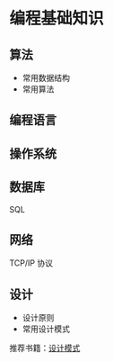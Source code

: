 # 编程基础知识

## 算法

- 常用数据结构
- 常用算法

## 编程语言

## 操作系统

## 数据库

SQL

## 网络

TCP/IP 协议

## 设计

- 设计原则
- 常用设计模式

推荐书籍：[设计模式]

[设计模式]:https://book.douban.com/subject/1052241/